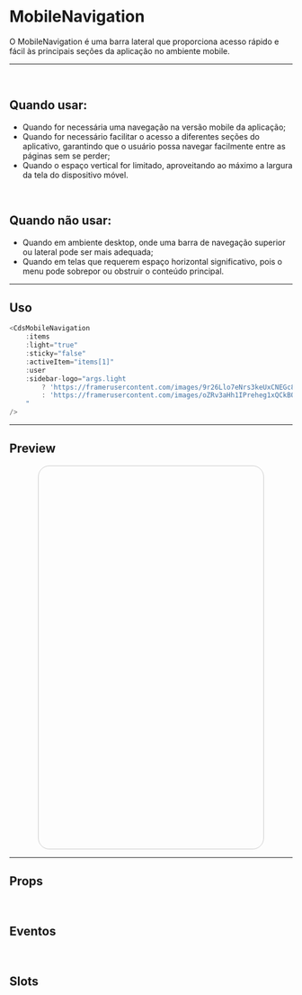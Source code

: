 # MobileNavigation

O MobileNavigation é uma barra lateral que proporciona acesso rápido e fácil às principais seções da aplicação no ambiente mobile.

---
<br>

## Quando usar:
- Quando for necessária uma navegação na versão mobile da aplicação;
- Quando for necessário facilitar o acesso a diferentes seções do aplicativo, garantindo que o usuário possa navegar facilmente entre as páginas sem se perder;
- Quando o espaço vertical for limitado, aproveitando ao máximo a largura da tela do dispositivo móvel.

<br>

## Quando não usar:
- Quando em ambiente desktop, onde uma barra de navegação superior ou lateral pode ser mais adequada;
- Quando em telas que requerem espaço horizontal significativo, pois o menu pode sobrepor ou obstruir o conteúdo principal.

---

## Uso

```js
<CdsMobileNavigation
	:items
	:light="true"
	:sticky="false"
	:activeItem="items[1]"
	:user
	:sidebar-logo="args.light
		? 'https://framerusercontent.com/images/9r26Llo7eNrs3keUxCNEGc8ttYE.png'
		: 'https://framerusercontent.com/images/oZRv3aHh1IPreheg1xQCkBQjQ.png'
	"
/>
```

---

## Preview

<PreviewContainer>
	<div class="container-class">
		<CdsMobileNavigation
			v-bind="args"
			:sidebar-logo="args.light
				? 'https://framerusercontent.com/images/9r26Llo7eNrs3keUxCNEGc8ttYE.png'
				: 'https://framerusercontent.com/images/oZRv3aHh1IPreheg1xQCkBQjQ.png'
			"
		/>
	</div>
</PreviewContainer>

<PlaygroundBuilder
	:args
	:component="MobileNavigation"
/>

---

## Props

<APITable
	name="CdsMobileNavigation"
	section="props"
/>
<br>

## Eventos

<APITable
	name="CdsMobileNavigation"
	section="events"
/>
<br>

## Slots

<APITable
	name="CdsMobileNavigation"
	section="slots"
/>

<script setup>
import { ref } from 'vue';
import CdsMobileNavigation from '@/components/MobileNavigation.vue';

const cdsMobileNavigationEvents = [
	'logout',
	'item-click',
	'profile-click',
];

const items = [
	{
		label: 'Início',
		icon: 'home-outline',
		type: 'route',
		route: {
			path: '/home',
			name: 'home'
		},
	},
	{
		label: 'Vigilância sanitária',
		icon: 'shield-outline',
		type: 'route',
		route: {
			path: '/visa',
			name: 'visa'
		},
	},
	{
		label: 'Central de marcação',
		icon: 'calendar-outline',
		type: 'route',
		route: {
			path: '/regulation',
			name: 'regulation'
		},
	},
	{
		label: 'Cuidados médicos',
		icon: 'heart-rate-outline',
		type: 'route',
		route: {
			path: '/medical-care',
			name: 'medical-care',
		},
	},
];

const args = ref({
	light: true,
	sticky: false,
	items,
	activeItem: items[1],
	user: {
		name: 'Joana Mendes',
		role: 'Administradora',
	},
});
</script>

<style>
.container-class {
	position: relative;
	overflow: auto;
	height: 680px;
	width: 400px;
	border: 1px solid #CCC;
	margin: auto;
	border-radius: 20px;
	cursor: pointer
}
</style>
